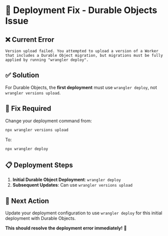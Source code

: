 # 🚀 Deployment Fix - Durable Objects Issue

## ❌ Current Error
```
Version upload failed. You attempted to upload a version of a Worker that includes a Durable Object migration, but migrations must be fully applied by running "wrangler deploy".
```

## ✅ Solution
For Durable Objects, the **first deployment** must use `wrangler deploy`, not `wrangler versions upload`.

## 🔧 Fix Required
Change your deployment command from:
```bash
npx wrangler versions upload
```

To:
```bash
npx wrangler deploy
```

## 📋 Deployment Steps
1. **Initial Durable Object Deployment**: `wrangler deploy`
2. **Subsequent Updates**: Can use `wrangler versions upload`

## 🎯 Next Action
Update your deployment configuration to use `wrangler deploy` for this initial deployment with Durable Objects.

**This should resolve the deployment error immediately!** 🚀
